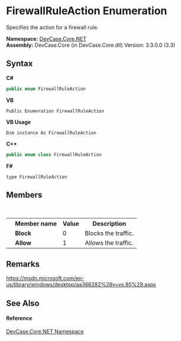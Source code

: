 # FirewallRuleAction Enumeration
 

Specifies the action for a firewall rule.

**Namespace:**&nbsp;<a href="N_DevCase_Core_NET">DevCase.Core.NET</a><br />**Assembly:**&nbsp;DevCase.Core (in DevCase.Core.dll) Version: 3.3.0.0 (3.3)

## Syntax

**C#**<br />
``` C#
public enum FirewallRuleAction
```

**VB**<br />
``` VB
Public Enumeration FirewallRuleAction
```

**VB Usage**<br />
``` VB Usage
Dim instance As FirewallRuleAction
```

**C++**<br />
``` C++
public enum class FirewallRuleAction
```

**F#**<br />
``` F#
type FirewallRuleAction
```


## Members
&nbsp;<table><tr><th></th><th>Member name</th><th>Value</th><th>Description</th></tr><tr><td /><td target="F:DevCase.Core.NET.FirewallRuleAction.Block">**Block**</td><td>0</td><td>Blocks the traffic.</td></tr><tr><td /><td target="F:DevCase.Core.NET.FirewallRuleAction.Allow">**Allow**</td><td>1</td><td>Allows the traffic.</td></tr></table>

## Remarks
<a href="https://msdn.microsoft.com/en-us/library/windows/desktop/aa366282%28v=vs.85%29.aspx" target="_blank">https://msdn.microsoft.com/en-us/library/windows/desktop/aa366282%28v=vs.85%29.aspx</a>

## See Also


#### Reference
<a href="N_DevCase_Core_NET">DevCase.Core.NET Namespace</a><br />